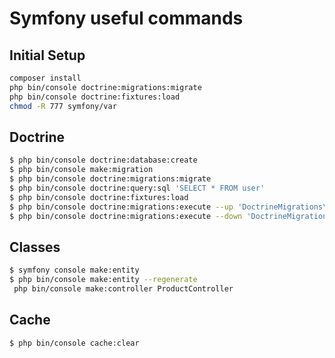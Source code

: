 # Symfony useful commands

## Initial Setup

```bash
composer install
php bin/console doctrine:migrations:migrate
php bin/console doctrine:fixtures:load
chmod -R 777 symfony/var
```

## Doctrine

```bash
$ php bin/console doctrine:database:create
$ php bin/console make:migration
$ php bin/console doctrine:migrations:migrate
$ php bin/console doctrine:query:sql 'SELECT * FROM user'
$ php bin/console doctrine:fixtures:load
$ php bin/console doctrine:migrations:execute --up 'DoctrineMigrations\Version20210515143918'
$ php bin/console doctrine:migrations:execute --down 'DoctrineMigrations\Version20210515143918'
```

## Classes

```bash
$ symfony console make:entity
$ php bin/console make:entity --regenerate
 php bin/console make:controller ProductController
```

## Cache

```bash
$ php bin/console cache:clear
```
